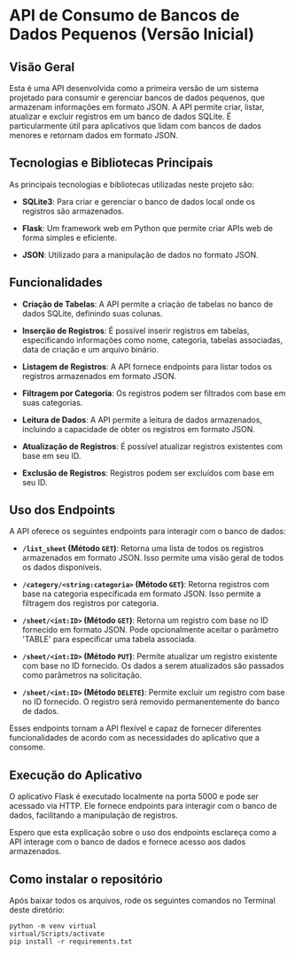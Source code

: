 # API de Consumo de Bancos de Dados Pequenos (Versão Inicial)

## Visão Geral

Esta é uma API desenvolvida como a primeira versão de um sistema projetado para consumir e gerenciar bancos de dados pequenos, que armazenam informações em formato JSON. A API permite criar, listar, atualizar e excluir registros em um banco de dados SQLite. É particularmente útil para aplicativos que lidam com bancos de dados menores e retornam dados em formato JSON.

## Tecnologias e Bibliotecas Principais

As principais tecnologias e bibliotecas utilizadas neste projeto são:

- **SQLite3**: Para criar e gerenciar o banco de dados local onde os registros são armazenados.

- **Flask**: Um framework web em Python que permite criar APIs web de forma simples e eficiente.

- **JSON**: Utilizado para a manipulação de dados no formato JSON.

## Funcionalidades

- **Criação de Tabelas**: A API permite a criação de tabelas no banco de dados SQLite, definindo suas colunas.

- **Inserção de Registros**: É possível inserir registros em tabelas, especificando informações como nome, categoria, tabelas associadas, data de criação e um arquivo binário.

- **Listagem de Registros**: A API fornece endpoints para listar todos os registros armazenados em formato JSON.

- **Filtragem por Categoria**: Os registros podem ser filtrados com base em suas categorias.

- **Leitura de Dados**: A API permite a leitura de dados armazenados, incluindo a capacidade de obter os registros em formato JSON.

- **Atualização de Registros**: É possível atualizar registros existentes com base em seu ID.

- **Exclusão de Registros**: Registros podem ser excluídos com base em seu ID.

## Uso dos Endpoints

A API oferece os seguintes endpoints para interagir com o banco de dados:

- **`/list_sheet` (Método `GET`)**: Retorna uma lista de todos os registros armazenados em formato JSON. Isso permite uma visão geral de todos os dados disponíveis.

- **`/category/<string:categoria>` (Método `GET`)**: Retorna registros com base na categoria especificada em formato JSON. Isso permite a filtragem dos registros por categoria.

- **`/sheet/<int:ID>` (Método `GET`)**: Retorna um registro com base no ID fornecido em formato JSON. Pode opcionalmente aceitar o parâmetro 'TABLE' para especificar uma tabela associada.

- **`/sheet/<int:ID>` (Método `PUT`)**: Permite atualizar um registro existente com base no ID fornecido. Os dados a serem atualizados são passados como parâmetros na solicitação.

- **`/sheet/<int:ID>` (Método `DELETE`)**: Permite excluir um registro com base no ID fornecido. O registro será removido permanentemente do banco de dados.

Esses endpoints tornam a API flexível e capaz de fornecer diferentes funcionalidades de acordo com as necessidades do aplicativo que a consome.

## Execução do Aplicativo

O aplicativo Flask é executado localmente na porta 5000 e pode ser acessado via HTTP. Ele fornece endpoints para interagir com o banco de dados, facilitando a manipulação de registros.

Espero que esta explicação sobre o uso dos endpoints esclareça como a API interage com o banco de dados e fornece acesso aos dados armazenados.

## Como instalar o repositório

Após baixar todos os arquivos, rode os seguintes comandos no Terminal deste diretório:

```
python -m venv virtual
virtual/Scripts/activate
pip install -r requirements.txt
```